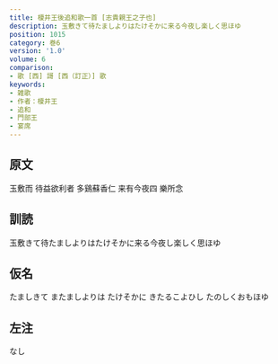 ```yaml
---
title: 榎井王後追和歌一首 [志貴親王之子也]
description: 玉敷きて待たましよりはたけそかに来る今夜し楽しく思ほゆ
position: 1015
category: 巻6
version: '1.0'
volume: 6
comparison:
- 歌 [西] 謌 [西（訂正）] 歌
keywords:
- 雑歌
- 作者：榎井王
- 追和
- 門部王
- 宴席
---
```


## 原文

玉敷而 待益欲利者 多鷄蘇香仁 来有今夜四 樂所念

## 訓読

玉敷きて待たましよりはたけそかに来る今夜し楽しく思ほゆ

## 仮名

たましきて またましよりは たけそかに きたるこよひし たのしくおもほゆ

## 左注

なし
